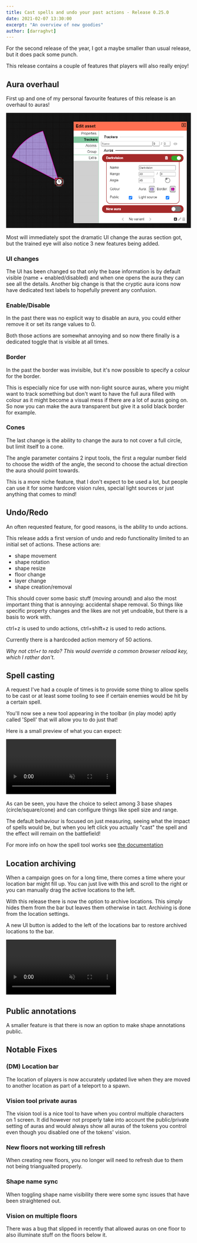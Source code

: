 ```yaml
---
title: Cast spells and undo your past actions - Release 0.25.0
date: 2021-02-07 13:30:00
excerpt: "An overview of new goodies"
author: [darraghvt]
---
```


For the second release of the year, I got a maybe smaller than usual release, but it does pack some punch.

This release contains a couple of features that players will also really enjoy!

## Aura overhaul

First up and one of my personal favourite features of this release is an overhaul to auras!

![](../../docs/player/assets/edit-asset-trackers.png)

Most will immediately spot the dramatic UI change the auras section got, but the trained eye will also notice 3 new features being added.

### UI changes

The UI has been changed so that only the base information is by default visible (name + enabled/disabled) and when one opens the aura they can see all the details.
Another big change is that the cryptic aura icons now have dedicated text labels to hopefully prevent any confusion.

### Enable/Disable

In the past there was no explicit way to disable an aura, you could either remove it or set its range values to 0.

Both those actions are somewhat annoying and so now there finally is a dedicated toggle that is visible at all times.

### Border

In the past the border was invisible, but it's now possible to specify a colour for the border.

This is especially nice for use with non-light source auras, where you might want to track something but don't want to have the full aura filled with colour as it might become a visual mess if there are a lot of auras going on. So now you can make the aura transparent but give it a solid black border for example.

### Cones

The last change is the ability to change the aura to not cover a full circle, but limit itself to a cone.

The angle parameter contains 2 input tools, the first a regular number field to choose the width of the angle,
the second to choose the actual direction the aura should point towards.

This is a more niche feature, that I don't expect to be used a lot, but people can use it for some hardcore vision rules, special light sources or just anything that comes to mind!

## Undo/Redo

An often requested feature, for good reasons, is the ability to undo actions.

This release adds a first version of undo and redo functionality limited to an initial set of actions.
These actions are:

-   shape movement
-   shape rotation
-   shape resize
-   floor change
-   layer change
-   shape creation/removal

This should cover some basic stuff (moving around) and also the most important thing that is annoying: accidental shape removal.
So things like specific property changes and the likes are not yet undoable, but there is a basis to work with.

ctrl+z is used to undo actions, ctrl+shift+z is used to redo actions.

Currently there is a hardcoded action memory of 50 actions.

_Why not ctrl+r to redo? This would override a common browser reload key, which I rather don't._

## Spell casting

A request I've had a couple of times is to provide some thing to allow spells to be cast or at least some tooling to see if certain enemies would be hit by a certain spell.

You'll now see a new tool appearing in the toolbar (in play mode) aptly called 'Spell' that will allow you to do just that!

Here is a small preview of what you can expect:

<video autoplay loop muted style="max-width: 680px;">
   <source src="/assets/0.25.0/spell.webm" type="video/webm">
   <source src="/assets/0.25.0/spell.mp4" type="video/mp4">
</video>

As can be seen, you have the choice to select among 3 base shapes (circle/square/cone) and can configure things like spell size and range.

The default behaviour is focused on just measuring, seeing what the impact of spells would be,
but when you left click you actually "cast" the spell and the effect will remain on the battlefield!

For more info on how the spell tool works see [the documentation](/docs/tools/spell/)

## Location archiving

When a campaign goes on for a long time, there comes a time where your location bar might fill up.
You can just live with this and scroll to the right or you can manually drag the active locations to the left.

With this release there is now the option to archive locations. This simply hides them from the bar but leaves them otherwise in tact.
Archiving is done from the location settings.

A new UI button is added to the left of the locations bar to restore archived locations to the bar.

<video autoplay loop muted style="max-width: 680px;">
   <source src="/assets/0.25.0/archive.webm" type="video/webm">
   <source src="/assets/0.25.0/archive.mp4" type="video/mp4">
</video>

## Public annotations

A smaller feature is that there is now an option to make shape annotations public.

## Notable Fixes

### (DM) Location bar

The location of players is now accurately updated live when they are moved to another location as part of a teleport to a spawn.

### Vision tool private auras

The vision tool is a nice tool to have when you control multiple characters on 1 screen.
It did however not properly take into account the public/private setting of auras and would always show all auras of the tokens you control even though you disabled one of the tokens' vision.

### New floors not working till refresh

When creating new floors, you no longer will need to refresh due to them not being triangualted properly.

### Shape name sync

When toggling shape name visibility there were some sync issues that have been straightened out.

### Vision on multiple floors

There was a bug that slipped in recently that allowed auras on one floor to also illuminate stuff on the floors below it.
